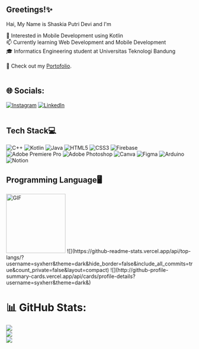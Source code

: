 ## Greetings!✨
Hai, My Name is Shaskia Putri Devi and I'm

🌱 Interested in Mobile Development using Kotlin<br>
📫 Currently learning Web Development and Mobile Development<br>
🎓 Informatics Engineering student at Universitas Teknologi Bandung<br>
<br>
🔗 Check out my [Portofolio](https://syxherr.github.io/portofolio/).
<br>
<br>

## 🌐 Socials:
[![Instagram](https://img.shields.io/badge/Instagram-%23E4405F.svg?logo=Instagram&logoColor=white)](https://instagram.com/shaskiapv) [![LinkedIn](https://img.shields.io/badge/LinkedIn-%230077B5.svg?logo=linkedin&logoColor=white)](https://linkedin.com/in/shaskiapv) 
<br>
<br>
## Tech Stack💻
![C++](https://img.shields.io/badge/c++-%2300599C.svg?style=for-the-badge&logo=c%2B%2B&logoColor=white) ![Kotlin](https://img.shields.io/badge/kotlin-%237F52FF.svg?style=for-the-badge&logo=kotlin&logoColor=white) ![Java](https://img.shields.io/badge/java-%23ED8B00.svg?style=for-the-badge&logo=openjdk&logoColor=white) ![HTML5](https://img.shields.io/badge/html5-%23E34F26.svg?style=for-the-badge&logo=html5&logoColor=white) ![CSS3](https://img.shields.io/badge/css3-%231572B6.svg?style=for-the-badge&logo=css3&logoColor=white) ![Firebase](https://img.shields.io/badge/firebase-%23039BE5.svg?style=for-the-badge&logo=firebase) ![Adobe Premiere Pro](https://img.shields.io/badge/Adobe%20Premiere%20Pro-9999FF.svg?style=for-the-badge&logo=Adobe%20Premiere%20Pro&logoColor=white) ![Adobe Photoshop](https://img.shields.io/badge/adobe%20photoshop-%2331A8FF.svg?style=for-the-badge&logo=adobe%20photoshop&logoColor=white) ![Canva](https://img.shields.io/badge/Canva-%2300C4CC.svg?style=for-the-badge&logo=Canva&logoColor=white) ![Figma](https://img.shields.io/badge/figma-%23F24E1E.svg?style=for-the-badge&logo=figma&logoColor=white) ![Arduino](https://img.shields.io/badge/-Arduino-00979D?style=for-the-badge&logo=Arduino&logoColor=white) ![Notion](https://img.shields.io/badge/Notion-%23000000.svg?style=for-the-badge&logo=notion&logoColor=white) 

## Programming Language🖥️
<div align=start>
<img alt="GIF" src="elphelt.gif" width="160"  />
![](https://github-readme-stats.vercel.app/api/top-langs/?username=syxherr&theme=dark&hide_border=false&include_all_commits=true&count_private=false&layout=compact)
![](http://github-profile-summary-cards.vercel.app/api/cards/profile-details?username=syxherr&theme=dark&)
</div>

# 📊 GitHub Stats:
![](https://github-readme-stats.vercel.app/api?username=syxherr&theme=dark&hide_border=false&include_all_commits=true&count_private=false)<br/>
![](https://github-readme-streak-stats.herokuapp.com/?user=syxherr&theme=dark&hide_border=false)<br/>
![](https://github-readme-stats.vercel.app/api/top-langs/?username=syxherr&theme=dark&hide_border=false&include_all_commits=true&count_private=false&layout=compact)

<!-- Proudly created with GPRM ( https://gprm.itsvg.in ) -->
